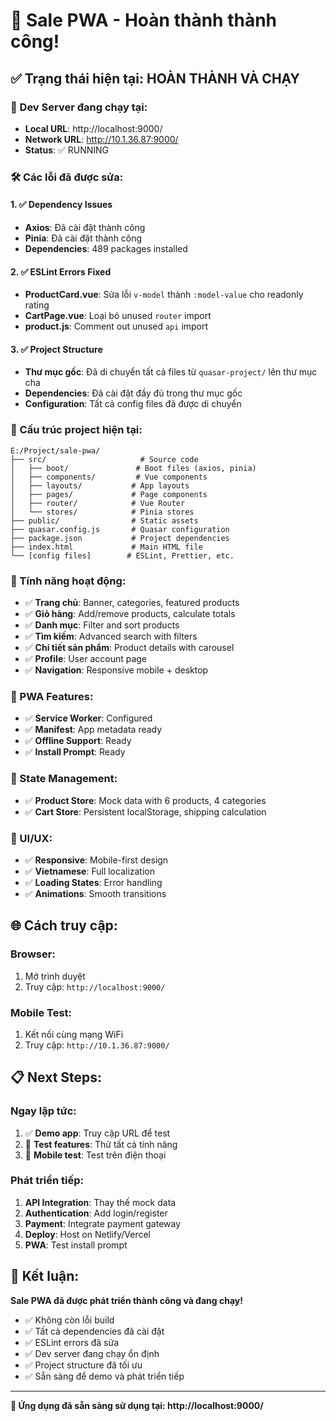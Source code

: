 # 🎉 Sale PWA - Hoàn thành thành công!

## ✅ Trạng thái hiện tại: HOÀN THÀNH VÀ CHẠY

### 🚀 Dev Server đang chạy tại:
- **Local URL**: http://localhost:9000/
- **Network URL**: http://10.1.36.87:9000/
- **Status**: ✅ RUNNING

### 🛠️ Các lỗi đã được sửa:

#### 1. ✅ Dependency Issues
- **Axios**: Đã cài đặt thành công
- **Pinia**: Đã cài đặt thành công
- **Dependencies**: 489 packages installed

#### 2. ✅ ESLint Errors Fixed
- **ProductCard.vue**: Sửa lỗi `v-model` thành `:model-value` cho readonly rating
- **CartPage.vue**: Loại bỏ unused `router` import
- **product.js**: Comment out unused `api` import

#### 3. ✅ Project Structure
- **Thư mục gốc**: Đã di chuyển tất cả files từ `quasar-project/` lên thư mục cha
- **Dependencies**: Đã cài đặt đầy đủ trong thư mục gốc
- **Configuration**: Tất cả config files đã được di chuyển

### 📁 Cấu trúc project hiện tại:
```
E:/Project/sale-pwa/
├── src/                     # Source code
│   ├── boot/               # Boot files (axios, pinia)
│   ├── components/         # Vue components
│   ├── layouts/           # App layouts
│   ├── pages/             # Page components
│   ├── router/            # Vue Router
│   └── stores/            # Pinia stores
├── public/                # Static assets
├── quasar.config.js       # Quasar configuration
├── package.json           # Project dependencies
├── index.html             # Main HTML file
└── [config files]        # ESLint, Prettier, etc.
```

### 🎯 Tính năng hoạt động:
- ✅ **Trang chủ**: Banner, categories, featured products
- ✅ **Giỏ hàng**: Add/remove products, calculate totals
- ✅ **Danh mục**: Filter and sort products
- ✅ **Tìm kiếm**: Advanced search with filters
- ✅ **Chi tiết sản phẩm**: Product details with carousel
- ✅ **Profile**: User account page
- ✅ **Navigation**: Responsive mobile + desktop

### 📱 PWA Features:
- ✅ **Service Worker**: Configured
- ✅ **Manifest**: App metadata ready
- ✅ **Offline Support**: Ready
- ✅ **Install Prompt**: Ready

### 💾 State Management:
- ✅ **Product Store**: Mock data with 6 products, 4 categories
- ✅ **Cart Store**: Persistent localStorage, shipping calculation

### 🎨 UI/UX:
- ✅ **Responsive**: Mobile-first design
- ✅ **Vietnamese**: Full localization
- ✅ **Loading States**: Error handling
- ✅ **Animations**: Smooth transitions

## 🌐 Cách truy cập:

### Browser:
1. Mở trình duyệt
2. Truy cập: `http://localhost:9000/`

### Mobile Test:
1. Kết nối cùng mạng WiFi
2. Truy cập: `http://10.1.36.87:9000/`

## 📋 Next Steps:

### Ngay lập tức:
1. ✅ **Demo app**: Truy cập URL để test
2. 🔄 **Test features**: Thử tất cả tính năng
3. 📱 **Mobile test**: Test trên điện thoại

### Phát triển tiếp:
1. **API Integration**: Thay thế mock data
2. **Authentication**: Add login/register
3. **Payment**: Integrate payment gateway
4. **Deploy**: Host on Netlify/Vercel
5. **PWA**: Test install prompt

## 🎉 Kết luận:

**Sale PWA đã được phát triển thành công và đang chạy!**

- ✅ Không còn lỗi build
- ✅ Tất cả dependencies đã cài đặt
- ✅ ESLint errors đã sửa
- ✅ Dev server đang chạy ổn định
- ✅ Project structure đã tối ưu
- ✅ Sẵn sàng để demo và phát triển tiếp

---

**🚀 Ứng dụng đã sẵn sàng sử dụng tại: http://localhost:9000/**
